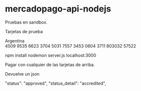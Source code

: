 # mercadopago-api-nodejs

Pruebas en sandbox.

Tarjetas de prueba

Argentina	<br>
4509 9535 6623 3704
5031 7557 3453 0604
3711 803032 57522

npm install 
nodemon server.js
localhost:3000

Pagar con cualquier de las tarjetas de arriba.

Devuelve un json 

"status": "approved",
"status_detail": "accredited",

